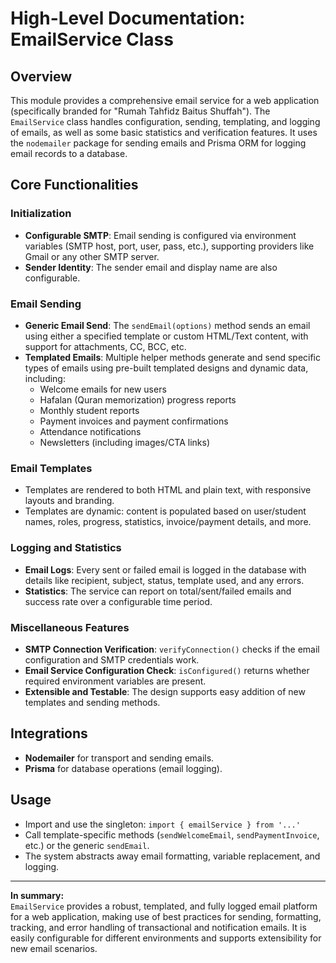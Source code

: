 # High-Level Documentation: EmailService Class

## Overview

This module provides a comprehensive email service for a web application (specifically branded for "Rumah Tahfidz Baitus Shuffah"). The `EmailService` class handles configuration, sending, templating, and logging of emails, as well as some basic statistics and verification features. It uses the `nodemailer` package for sending emails and Prisma ORM for logging email records to a database.

## Core Functionalities

### Initialization

- **Configurable SMTP**: Email sending is configured via environment variables (SMTP host, port, user, pass, etc.), supporting providers like Gmail or any other SMTP server.
- **Sender Identity**: The sender email and display name are also configurable.

### Email Sending

- **Generic Email Send**: The `sendEmail(options)` method sends an email using either a specified template or custom HTML/Text content, with support for attachments, CC, BCC, etc.
- **Templated Emails**: Multiple helper methods generate and send specific types of emails using pre-built templated designs and dynamic data, including:
  - Welcome emails for new users
  - Hafalan (Quran memorization) progress reports
  - Monthly student reports
  - Payment invoices and payment confirmations
  - Attendance notifications
  - Newsletters (including images/CTA links)

### Email Templates

- Templates are rendered to both HTML and plain text, with responsive layouts and branding.
- Templates are dynamic: content is populated based on user/student names, roles, progress, statistics, invoice/payment details, and more.

### Logging and Statistics

- **Email Logs**: Every sent or failed email is logged in the database with details like recipient, subject, status, template used, and any errors.
- **Statistics**: The service can report on total/sent/failed emails and success rate over a configurable time period.

### Miscellaneous Features

- **SMTP Connection Verification**: `verifyConnection()` checks if the email configuration and SMTP credentials work.
- **Email Service Configuration Check**: `isConfigured()` returns whether required environment variables are present.
- **Extensible and Testable**: The design supports easy addition of new templates and sending methods.

## Integrations

- **Nodemailer** for transport and sending emails.
- **Prisma** for database operations (email logging).

## Usage

- Import and use the singleton: `import { emailService } from '...'`
- Call template-specific methods (`sendWelcomeEmail`, `sendPaymentInvoice`, etc.) or the generic `sendEmail`.
- The system abstracts away email formatting, variable replacement, and logging.

---

**In summary:**  
`EmailService` provides a robust, templated, and fully logged email platform for a web application, making use of best practices for sending, formatting, tracking, and error handling of transactional and notification emails. It is easily configurable for different environments and supports extensibility for new email scenarios.
